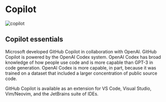# Copilot

![copilot](./img/github-copilot.png)

## Copilot essentials

Microsoft developed GitHub Copilot in collaboration with OpenAI. GitHub Copilot is powered by the OpenAI Codex system. OpenAI Codex has broad knowledge of how people use code and is more capable than GPT-3 in code generation. OpenAI Codex is more capable, in part, because it was trained on a dataset that included a larger concentration of public source code.

GitHub Copilot is available as an extension for VS Code, Visual Studio, Vim/Neovim, and the JetBrains suite of IDEs.
